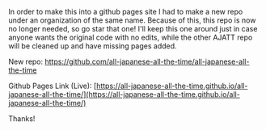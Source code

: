 In order to make this into a github pages site I had to make a new repo under an organization of the same name. Because of this, this repo is now no longer needed, so go star that one! I'll keep this one around just in case anyone wants the original code with no edits, while the other AJATT repo will be cleaned up and have missing pages added.

New repo: https://github.com/all-japanese-all-the-time/all-japanese-all-the-time

Github Pages Link (Live): [https://all-japanese-all-the-time.github.io/all-japanese-all-the-time/](https://all-japanese-all-the-time.github.io/all-japanese-all-the-time/)

Thanks!
